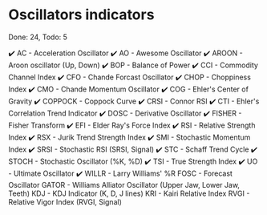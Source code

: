# Oscillators indicators
Done: 24, Todo: 5

✔️ AC - Acceleration Oscillator
✔️ AO - Awesome Oscillator
✔️ AROON - Aroon oscillator (Up, Down)
✔️ BOP - Balance of Power
✔️ CCI - Commodity Channel Index
✔️ CFO - Chande Forcast Oscillator
✔️ CHOP - Choppiness Index
✔️ CMO - Chande Momentum Oscillator
✔️ COG - Ehler's Center of Gravity
✔️ COPPOCK - Coppock Curve
✔️ CRSI - Connor RSI
✔️ CTI - Ehler's Correlation Trend Indicator
✔️ DOSC - Derivative Oscillator
✔️ FISHER - Fisher Transform
✔️ EFI - Elder Ray's Force Index
✔️ RSI - Relative Strength Index
✔️ RSX - Jurik Trend Strength Index
✔️ SMI - Stochastic Momentum Index
✔️ SRSI - Stochastic RSI (SRSI, Signal)
✔️ STC - Schaff Trend Cycle
✔️ STOCH - Stochastic Oscillator (%K, %D)
✔️ TSI - True Strength Index
✔️ UO - Ultimate Oscillator
✔️ WILLR - Larry Williams' %R
FOSC - Forecast Oscillator
GATOR - Williams Alliator Oscillator (Upper Jaw, Lower Jaw, Teeth)
KDJ - KDJ Indicator (K, D, J lines)
KRI - Kairi Relative Index
RVGI - Relative Vigor Index (RVGI, Signal)
